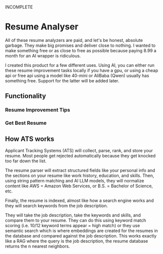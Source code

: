 INCOMPLETE

# Resume Analyser

All of these resume analyzers are paid, and let's be honest, absolute garbage. They make big promises and deliver close to nothing. I wanted to make something free or as close to free as possible because paying 8.99 a month for an AI wrapper is ridiculous.

I created this product for a few different uses. Using AI, you can either run these resume improvement tasks locally if you have a gpu, or using a cheap api or free api using a model like 40-mini or AliBaba (Qwen) usually has something free. Support for the latter will be added later.

## Functionality

### Resume Improvement Tips

### Get Best Resume

## How ATS works

Applicant Tracking Systems (ATS) will collect, parse, rank, and store your resume. Most people get rejected automatically because they get knocked too far down the list.

The resume parser will extract structured fields like your personal info and the sections on your resume like work history, education, and skills. Then, using string pattern matching and AI LLM models, they will normalize content like AWS = Amazon Web Services, or B.S. = Bachelor of Science, etc.

Finally, the resume is indexed, almost like how a search engine works and they will search keywords from the job description.

They will take the job description, take the keywords and skills, and compare them to your resume. They can do this using keyword match scoring (i.e. 10/12 keyword terms appear = high match) or they use semantic search which is where embeddings are created for the resumes in the database and compared against the job description. This works exactly like a RAG where the query is the job description, the resume database returns the n nearest neighbors.
